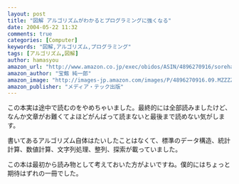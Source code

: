 ```yaml
---
layout: post
title: "図解 アルゴリズムがわかるとプログラミングに強くなる"
date: 2004-05-22 11:32
comments: true
categories: [Computer]
keywords: "図解,アルゴリズム,プログラミング"
tags: [アルゴリズム,図解]
author: hamasyou
amazon_url: "http://www.amazon.co.jp/exec/obidos/ASIN/4896270916/sorehabooks-22"
amazon_author: "宝剱 純一郎"
amazon_image: "http://images-jp.amazon.com/images/P/4896270916.09.MZZZZZZZ.jpg"
amazon_publisher: "メディア・テック出版"
---
```


この本実は途中で読むのをやめちゃいました。最終的には全部読みましたけど、なんか文章がお難くてよほどがんばって読まないと最後まで読めない気がします。


<!-- more -->

書いてあるアルゴリズム自体はたいしたことはなくて、標準のデータ構造、統計計算、数値計算、文字列処理、整列、探索が載っていました。

この本は最初から読み物として考えておいた方がよいですね。僕的にはちょっと期待はずれの一冊でした。




